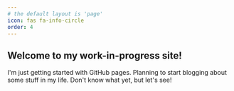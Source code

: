 ```yaml
---
# the default layout is 'page'
icon: fas fa-info-circle
order: 4
---
```


## Welcome to my work-in-progress site! <br>

I'm just getting started with GitHub pages. Planning to start blogging about some stuff in my life. Don't know what yet, but let's see!
